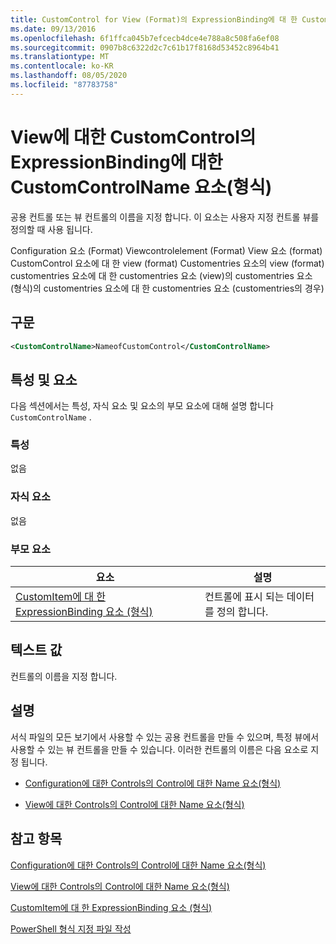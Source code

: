 ```yaml
---
title: CustomControl for View (Format)의 ExpressionBinding에 대 한 CustomControlName 요소 | Microsoft Docs
ms.date: 09/13/2016
ms.openlocfilehash: 6f1ffca045b7efcecb4dce4e788a8c508fa6ef08
ms.sourcegitcommit: 0907b8c6322d2c7c61b17f8168d53452c8964b41
ms.translationtype: MT
ms.contentlocale: ko-KR
ms.lasthandoff: 08/05/2020
ms.locfileid: "87783758"
---
```

# <a name="customcontrolname-element-for-expressionbinding-for-customcontrol-for-view-format"></a>View에 대한 CustomControl의 ExpressionBinding에 대한 CustomControlName 요소(형식)

공용 컨트롤 또는 뷰 컨트롤의 이름을 지정 합니다. 이 요소는 사용자 지정 컨트롤 뷰를 정의할 때 사용 됩니다.

Configuration 요소 (Format) Viewcontrolelement (Format) View 요소 (format) CustomControl 요소에 대 한 view (format) Customentries 요소의 view (format) customentries 요소에 대 한 customentries 요소 (view)의 customentries 요소 (형식)의 customentries 요소에 대 한 customentries 요소 (customentries의 경우)

## <a name="syntax"></a>구문

```xml
<CustomControlName>NameofCustomControl</CustomControlName>
```

## <a name="attributes-and-elements"></a>특성 및 요소

다음 섹션에서는 특성, 자식 요소 및 요소의 부모 요소에 대해 설명 합니다 `CustomControlName` .

### <a name="attributes"></a>특성

없음

### <a name="child-elements"></a>자식 요소

없음

### <a name="parent-elements"></a>부모 요소

|요소|설명|
|-------------|-----------------|
|[CustomItem에 대 한 ExpressionBinding 요소 (형식)](./expressionbinding-element-for-customitem-for-controls-for-configuration-format.md)|컨트롤에 표시 되는 데이터를 정의 합니다.|

## <a name="text-value"></a>텍스트 값

컨트롤의 이름을 지정 합니다.

## <a name="remarks"></a>설명

서식 파일의 모든 보기에서 사용할 수 있는 공용 컨트롤을 만들 수 있으며, 특정 뷰에서 사용할 수 있는 뷰 컨트롤을 만들 수 있습니다. 이러한 컨트롤의 이름은 다음 요소로 지정 됩니다.

- [Configuration에 대한 Controls의 Control에 대한 Name 요소(형식)](./name-element-for-control-for-controls-for-configuration-format.md)

- [View에 대한 Controls의 Control에 대한 Name 요소(형식)](./name-element-for-control-for-controls-for-view-format.md)

## <a name="see-also"></a>참고 항목

[Configuration에 대한 Controls의 Control에 대한 Name 요소(형식)](./name-element-for-control-for-controls-for-configuration-format.md)

[View에 대한 Controls의 Control에 대한 Name 요소(형식)](./name-element-for-control-for-controls-for-view-format.md)

[CustomItem에 대 한 ExpressionBinding 요소 (형식)](./expressionbinding-element-for-customitem-for-controls-for-configuration-format.md)

[PowerShell 형식 지정 파일 작성](./writing-a-powershell-formatting-file.md)

